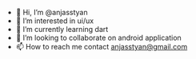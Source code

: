 - 👋 Hi, I’m @anjasstyan
- 👀 I’m interested in ui/ux
- 🌱 I’m currently learning dart
- 💞️ I’m looking to collaborate on android application
- 📫 How to reach me contact anjasstyan@gmail.com

<!---
anjasstyan/anjasstyan is a ✨ special ✨ repository because its `README.md` (this file) appears on your GitHub profile.
You can click the Preview link to take a look at your changes.
--->
